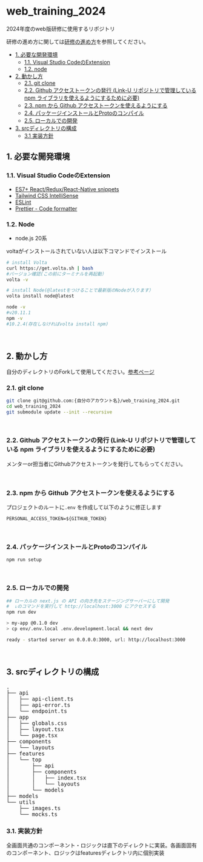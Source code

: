 # web_training_2024
 2024年度のweb版研修に使用するリポジトリ

研修の進め方に関しては[研修の進め方](https://www.notion.so/link-u/c73cb27e1409465b9e5bc9d7c02b554c)を参照してください。

<!-- TOC depthFrom:2 -->

-   [1. 必要な開発環境](#1-必要な開発環境)
    - [1.1. Visual Studio CodeのExtension](#11-visual-studio-codeのextension)
    - [1.2. node](#12-node)
-   [2. 動かし方](#2-動かし方)
    -   [2.1. git clone](#21-git-clone)
    -   [2.2. Github アクセストークンの発行 (Link-U リポジトリで管理している npm ライブラリを使えるようにするために必要)](#22-github-アクセストークンの発行-link-u-リポジトリで管理している-npm-ライブラリを使えるようにするために必要)
    -   [2.3. npm から Github アクセストークンを使えるようにする](#23-npm-から-github-アクセストークンを使えるようにする)
    -   [2.4. パッケージインストールとProtoのコンパイル](#24-パッケージインストールとProtoのコンパイル)
    -   [2.5. ローカルでの開発](#25-ローカルでの開発)
-   [3. srcディレクトリの構成](#3-srcディレクトリの構成)
    - [3.1 実装方針](#31-実装方針)

<!-- /TOC -->

## 1. 必要な開発環境
### 1.1. Visual Studio CodeのExtension
- [ES7+ React/Redux/React-Native snippets](https://marketplace.visualstudio.com/items?itemName=dsznajder.es7-react-js-snippets)
- [Tailwind CSS IntelliSense](https://marketplace.visualstudio.com/items?itemName=bradlc.vscode-tailwindcss)
- [ESLint](https://marketplace.visualstudio.com/items?itemName=dbaeumer.vscode-eslint)
- [Prettier - Code formatter](https://marketplace.visualstudio.com/items?itemName=esbenp.prettier-vscode)

### 1.2. Node

- node.js 20系

voltaがインストールされていない人は以下コマンドでインストール
```bash
# install Volta
curl https://get.volta.sh | bash
#バージョン確認(この前にターミナルを再起動）
volta -v

# install Node(@latestをつけることで最新版のNodeが入ります）
volta install node@latest

node -v
#v20.11.1
npm -v
#10.2.4(存在しなければvolta install npm)
```

<br/>

## 2. 動かし方

自分のディレクトリのForkして使用してください。[参考ページ](https://qiita.com/morioka1206/items/6f777c060b88f4a7f3ce)
### 2.1. git clone

```bash
git clone git@github.com:{自分のアカウント名}/web_training_2024.git
cd web_training_2024
git submodule update --init --recursive
```

<br/>

### 2.2. Github アクセストークンの発行 (Link-U リポジトリで管理している npm ライブラリを使えるようにするために必要)

メンターor担当者にGithubアクセストークンを発行してもらってください。

<br/>

### 2.3. npm から Github アクセストークンを使えるようにする

プロジェクトのルートに`.env` を作成して以下のように修正します

```
PERSONAL_ACCESS_TOKEN=${GITHUB_TOKEN}
```

<br/>

### 2.4. パッケージインストールとProtoのコンパイル

```
npm run setup
```

<br/>

### 2.5. ローカルでの開発

```bash
## ローカルの next.js の API の向き先をステージングサーバーにして開発
#  ↓のコマンドを実行して http://localhost:3000 にアクセスする
npm run dev

> my-app @0.1.0 dev
> cp env/.env.local .env.development.local && next dev

ready - started server on 0.0.0.0:3000, url: http://localhost:3000
```

<br/>

## 3. srcディレクトリの構成
<pre>
.
├── api
│   ├── api-client.ts
│   ├── api-error.ts
│   └── endpoint.ts
├── app
│   ├── globals.css
│   ├── layout.tsx
│   └── page.tsx
├── components
│   └── layouts
├── features
│   └── top
│       ├── api
│       ├── components
│       │   ├── index.tsx
│       │   └── layouts
│       └── models
├── models
└── utils
    ├── images.ts
    └── mocks.ts
</pre>

### 3.1. 実装方針

全画面共通のコンポーネント・ロジックは直下のディレクトに実装。各画面固有のコンポーネント、ロジックはfeaturesディレクトリ内に個別実装
